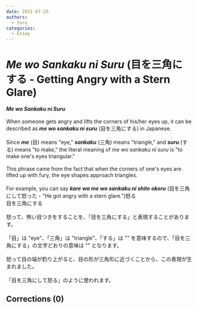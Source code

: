 ```yaml
---
date: 2021-07-25
authors:
  - toru
categories:
  - Essay
---
```


<h1 id="subject_show"><strong><em>Me wo Sankaku ni Suru</strong></em> (目を三角にする - Getting Angry with a Stern Glare)</h1>
<div class="date" hidden>Jul 25, 2021 15:50</div>
<div id="post"><div id="body_show_ori">
<strong><em>Me wo Sankaku ni Suru</strong></em><br/><br/>When someone gets angry and lifts the corners of his/her eyes up, it can be described as <strong><em>me wo sankaku ni suru</em></strong> (目を三角にする) in Japanese.<br/><br/>Since <strong><em>me</em></strong> (目) means "eye," <strong><em>sankaku</em></strong> (三角) means "triangle," and <strong><em>suru</em></strong> (する) means "to make," the literal meaning of <em>me wo sankaku ni suru</em> is "to make one's eyes triangular."<br/><br/>This phrase came from the fact that when the corners of one's eyes are lifted up with fury, the eye shapes approach triangles.<br/><br/>For example, you can say <strong><em>kare wa me wo sankaku ni shite okoru</em></strong> (目を三角にして怒った - ​"He got angry with a stern glare.")怒る
</div></div>

<!-- more -->

<div id="post_ja"><div id="body_show_mo">
目を三角にする<br/><br/>怒って、怖い目つきをすることを、「目を三角にする」と表現することがあります。<br/><br/>「目」は "eye"、「三角」は "triangle"、「する」は "" を意味するので、「目を三角にする」の文字どおりの意味は "" となります。<br/><br/>怒って目の端が釣り上がると、目の形が三角形に近づくことから、この表現が生まれました。<br/><br/>「目を三角にして怒る」のように使われます。
</div></div>

## Corrections (0)
